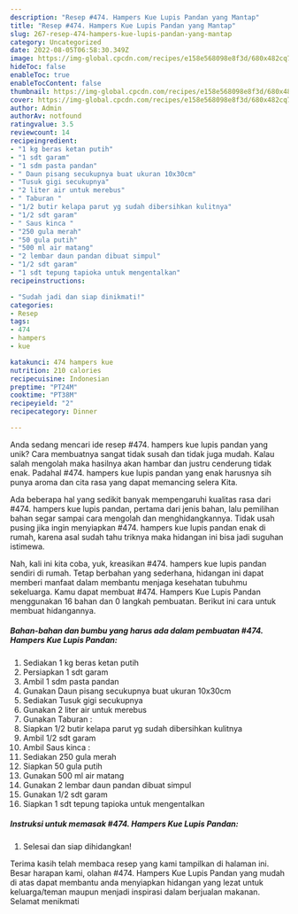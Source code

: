```yaml
---
description: "Resep #474. Hampers Kue Lupis Pandan yang Mantap"
title: "Resep #474. Hampers Kue Lupis Pandan yang Mantap"
slug: 267-resep-474-hampers-kue-lupis-pandan-yang-mantap
category: Uncategorized
date: 2022-08-05T06:58:30.349Z
image: https://img-global.cpcdn.com/recipes/e158e568098e8f3d/680x482cq70/474-hampers-kue-lupis-pandan-foto-resep-utama.jpg
hideToc: false
enableToc: true
enableTocContent: false
thumbnail: https://img-global.cpcdn.com/recipes/e158e568098e8f3d/680x482cq70/474-hampers-kue-lupis-pandan-foto-resep-utama.jpg
cover: https://img-global.cpcdn.com/recipes/e158e568098e8f3d/680x482cq70/474-hampers-kue-lupis-pandan-foto-resep-utama.jpg
author: Admin
authorAv: notfound
ratingvalue: 3.5
reviewcount: 14
recipeingredient:
- "1 kg beras ketan putih"
- "1 sdt garam"
- "1 sdm pasta pandan"
- " Daun pisang secukupnya buat ukuran 10x30cm"
- "Tusuk gigi secukupnya"
- "2 liter air untuk merebus"
- " Taburan "
- "1/2 butir kelapa parut yg sudah dibersihkan kulitnya"
- "1/2 sdt garam"
- " Saus kinca "
- "250 gula merah"
- "50 gula putih"
- "500 ml air matang"
- "2 lembar daun pandan dibuat simpul"
- "1/2 sdt garam"
- "1 sdt tepung tapioka untuk mengentalkan"
recipeinstructions:

- "Sudah jadi dan siap dinikmati!"
categories:
- Resep
tags:
- 474
- hampers
- kue

katakunci: 474 hampers kue 
nutrition: 210 calories
recipecuisine: Indonesian
preptime: "PT24M"
cooktime: "PT38M"
recipeyield: "2"
recipecategory: Dinner

---
```





Anda sedang mencari ide resep #474. hampers kue lupis pandan yang unik? Cara membuatnya sangat tidak susah dan tidak juga mudah. Kalau salah mengolah maka hasilnya akan hambar dan justru cenderung tidak enak. Padahal #474. hampers kue lupis pandan yang enak harusnya sih punya aroma dan cita rasa yang dapat memancing selera Kita.







Ada beberapa hal yang sedikit banyak mempengaruhi kualitas rasa dari #474. hampers kue lupis pandan, pertama dari jenis bahan, lalu pemilihan bahan segar sampai cara mengolah dan menghidangkannya. Tidak usah pusing jika ingin menyiapkan #474. hampers kue lupis pandan enak di rumah, karena asal sudah tahu triknya maka hidangan ini bisa jadi suguhan istimewa.






Nah, kali ini kita coba, yuk, kreasikan #474. hampers kue lupis pandan sendiri di rumah. Tetap berbahan yang sederhana, hidangan ini dapat memberi manfaat dalam membantu menjaga kesehatan tubuhmu sekeluarga. Kamu dapat membuat #474. Hampers Kue Lupis Pandan menggunakan 16 bahan dan 0 langkah pembuatan. Berikut ini cara untuk membuat hidangannya.

<!--inarticleads1-->

##### Bahan-bahan dan bumbu yang harus ada dalam pembuatan #474. Hampers Kue Lupis Pandan:

1. Sediakan 1 kg beras ketan putih
1. Persiapkan 1 sdt garam
1. Ambil 1 sdm pasta pandan
1. Gunakan  Daun pisang secukupnya buat ukuran 10x30cm
1. Sediakan Tusuk gigi secukupnya
1. Gunakan 2 liter air untuk merebus
1. Gunakan  Taburan :
1. Siapkan 1/2 butir kelapa parut yg sudah dibersihkan kulitnya
1. Ambil 1/2 sdt garam
1. Ambil  Saus kinca :
1. Sediakan 250 gula merah
1. Siapkan 50 gula putih
1. Gunakan 500 ml air matang
1. Gunakan 2 lembar daun pandan dibuat simpul
1. Gunakan 1/2 sdt garam
1. Siapkan 1 sdt tepung tapioka untuk mengentalkan




<!--inarticleads2-->

##### Instruksi untuk memasak #474. Hampers Kue Lupis Pandan:


1. Selesai dan siap dihidangkan!



Terima kasih telah membaca resep yang kami tampilkan di halaman ini. Besar harapan kami, olahan #474. Hampers Kue Lupis Pandan yang mudah di atas dapat membantu anda menyiapkan hidangan yang lezat untuk keluarga/teman maupun menjadi inspirasi dalam berjualan makanan. Selamat menikmati
